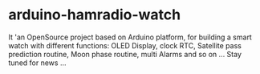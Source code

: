 arduino-hamradio-watch
======================

It 'an OpenSource project based on Arduino platform, for building a smart watch with different functions: OLED Display, clock RTC, Satellite pass prediction routine, Moon phase routine, multi Alarms and so on ... Stay tuned for news ...
